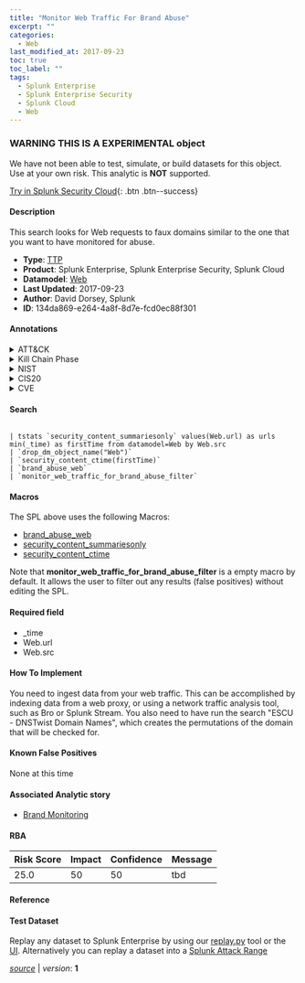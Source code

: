 ```yaml
---
title: "Monitor Web Traffic For Brand Abuse"
excerpt: ""
categories:
  - Web
last_modified_at: 2017-09-23
toc: true
toc_label: ""
tags:
  - Splunk Enterprise
  - Splunk Enterprise Security
  - Splunk Cloud
  - Web
---
```


###  WARNING THIS IS A EXPERIMENTAL object
We have not been able to test, simulate, or build datasets for this object. Use at your own risk. This analytic is **NOT** supported.


[Try in Splunk Security Cloud](https://www.splunk.com/en_splunk_app_enrichmentus/cyber-security.html){: .btn .btn--success}

#### Description

This search looks for Web requests to faux domains similar to the one that you want to have monitored for abuse.

- **Type**: [TTP](https://github.com/splunk/security_content/wiki/Detection-Analytic-Types)
- **Product**: Splunk Enterprise, Splunk Enterprise Security, Splunk Cloud
- **Datamodel**: [Web](https://docs.splunk.com/Documentation/CIM/latest/User/Web)
- **Last Updated**: 2017-09-23
- **Author**: David Dorsey, Splunk
- **ID**: 134da869-e264-4a8f-8d7e-fcd0ec88f301


#### Annotations

<details>
  <summary>ATT&CK</summary>

<div markdown="1">

</div>
</details>


<details>
  <summary>Kill Chain Phase</summary>

<div markdown="1">

* Delivery


</div>
</details>


<details>
  <summary>NIST</summary>

<div markdown="1">

* PR.IP



</div>
</details>

<details>
  <summary>CIS20</summary>

<div markdown="1">

* CIS 7



</div>
</details>

<details>
  <summary>CVE</summary>

<div markdown="1">


</div>
</details>

#### Search

```

| tstats `security_content_summariesonly` values(Web.url) as urls min(_time) as firstTime from datamodel=Web by Web.src 
| `drop_dm_object_name("Web")` 
| `security_content_ctime(firstTime)` 
| `brand_abuse_web` 
| `monitor_web_traffic_for_brand_abuse_filter`
```

#### Macros
The SPL above uses the following Macros:
* [brand_abuse_web](https://github.com/splunk/security_content/blob/develop/macros/brand_abuse_web.yml)
* [security_content_summariesonly](https://github.com/splunk/security_content/blob/develop/macros/security_content_summariesonly.yml)
* [security_content_ctime](https://github.com/splunk/security_content/blob/develop/macros/security_content_ctime.yml)

Note that **monitor_web_traffic_for_brand_abuse_filter** is a empty macro by default. It allows the user to filter out any results (false positives) without editing the SPL.

#### Required field
* _time
* Web.url
* Web.src


#### How To Implement
You need to ingest data from your web traffic. This can be accomplished by indexing data from a web proxy, or using a network traffic analysis tool, such as Bro or Splunk Stream. You also need to have run the search "ESCU - DNSTwist Domain Names", which creates the permutations of the domain that will be checked for.

#### Known False Positives
None at this time

#### Associated Analytic story
* [Brand Monitoring](/stories/brand_monitoring)




#### RBA

| Risk Score  | Impact      | Confidence   | Message      |
| ----------- | ----------- |--------------|--------------|
| 25.0 | 50 | 50 | tbd |


#### Reference


#### Test Dataset
Replay any dataset to Splunk Enterprise by using our [replay.py](https://github.com/splunk/attack_data#using-replaypy) tool or the [UI](https://github.com/splunk/attack_data#using-ui).
Alternatively you can replay a dataset into a [Splunk Attack Range](https://github.com/splunk/attack_range#replay-dumps-into-attack-range-splunk-server)



[*source*](https://github.com/splunk/security_content/tree/develop/detections/experimental/web/monitor_web_traffic_for_brand_abuse.yml) \| *version*: **1**